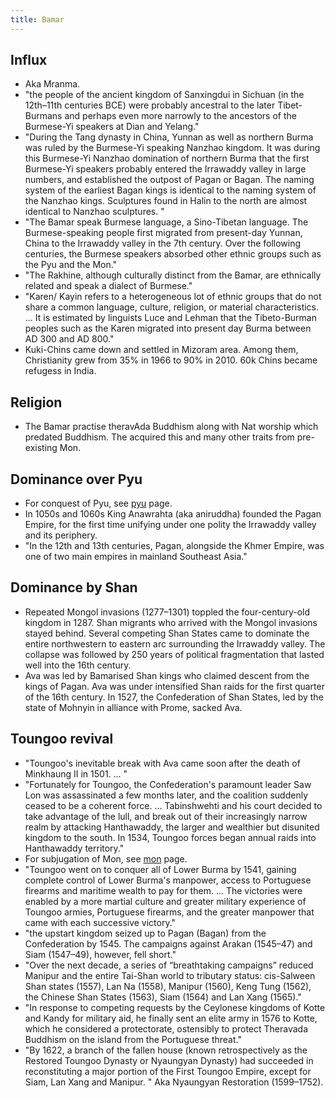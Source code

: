 ```yaml
---
title: Bamar
---
```


## Influx
- Aka Mranma.
- "the people of the ancient kingdom of Sanxingdui in Sichuan (in the 12th–11th centuries BCE) were probably ancestral to the later Tibet-Burmans and perhaps even more narrowly to the ancestors of the Burmese-Yi speakers at Dian and Yelang."
- "During the Tang dynasty in China, Yunnan as well as northern Burma was ruled by the Burmese-Yi speaking Nanzhao kingdom. It was during this Burmese-Yi Nanzhao domination of northern Burma that the first Burmese-Yi speakers probably entered the Irrawaddy valley in large numbers, and established the outpost of Pagan or Bagan. The naming system of the earliest Bagan kings is identical to the naming system of the Nanzhao kings. Sculptures found in Halin to the north are almost identical to Nanzhao sculptures. "
- "The Bamar speak Burmese language, a Sino-Tibetan language. The Burmese-speaking people first migrated from present-day Yunnan, China to the Irrawaddy valley in the 7th century. Over the following centuries, the Burmese speakers absorbed other ethnic groups such as the Pyu and the Mon."
- "The Rakhine, although culturally distinct from the Bamar, are ethnically related and speak a dialect of Burmese."
- "Karen/ Kayin refers to a heterogeneous lot of ethnic groups that do not share a common language, culture, religion, or material characteristics. ... It is estimated by linguists Luce and Lehman that the Tibeto-Burman peoples such as the Karen migrated into present day Burma between AD 300 and AD 800."
- Kuki-Chins came down and settled in Mizoram area. Among them, Christianity grew from 35% in 1966 to 90% in 2010. 60k Chins became refugess in India.

## Religion
- The Bamar practise theravAda Buddhism along with Nat worship which predated Buddhism. The acquired this and many other traits from pre-existing Mon. 

## Dominance over Pyu
- For conquest of Pyu, see [pyu](../pyu/) page.
- In 1050s and 1060s King Anawrahta (aka aniruddha) founded the Pagan Empire, for the first time unifying under one polity the Irrawaddy valley and its periphery.
- "In the 12th and 13th centuries, Pagan, alongside the Khmer Empire, was one of two main empires in mainland Southeast Asia."

## Dominance by Shan
- Repeated Mongol invasions (1277–1301) toppled the four-century-old kingdom in 1287. Shan migrants who arrived with the Mongol invasions stayed behind. Several competing Shan States came to dominate the entire northwestern to eastern arc surrounding the Irrawaddy valley. The collapse was followed by 250 years of political fragmentation that lasted well into the 16th century. 
- Ava was led by Bamarised Shan kings who claimed descent from the kings of Pagan. Ava was under intensified Shan raids for the first quarter of the 16th century. In 1527, the Confederation of Shan States, led by the state of Mohnyin in alliance with Prome, sacked Ava.

## Toungoo revival
- "Toungoo's inevitable break with Ava came soon after the death of Minkhaung II in 1501. ... "
- "Fortunately for Toungoo, the Confederation's paramount leader Saw Lon was assassinated a few months later, and the coalition suddenly ceased to be a coherent force. ... Tabinshwehti and his court decided to take advantage of the lull, and break out of their increasingly narrow realm by attacking Hanthawaddy, the larger and wealthier but disunited kingdom to the south. In 1534, Toungoo forces began annual raids into Hanthawaddy territory."
- For subjugation of Mon, see [mon](../mon-khmer/mon/) page.
- "Toungoo went on to conquer all of Lower Burma by 1541, gaining complete control of Lower Burma's manpower, access to Portuguese firearms and maritime wealth to pay for them. ... The victories were enabled by a more martial culture and greater military experience of Toungoo armies, Portuguese firearms, and the greater manpower that came with each successive victory."
- "the upstart kingdom seized up to Pagan (Bagan) from the Confederation by 1545. The campaigns against Arakan (1545–47) and Siam (1547–49), however, fell short."
- "Over the next decade, a series of “breathtaking campaigns” reduced Manipur and the entire Tai-Shan world to tributary status: cis-Salween Shan states (1557), Lan Na (1558), Manipur (1560), Keng Tung (1562), the Chinese Shan States (1563), Siam (1564) and Lan Xang (1565)."
- "In response to competing requests by the Ceylonese kingdoms of Kotte and Kandy for military aid, he finally sent an elite army in 1576 to Kotte, which he considered a protectorate, ostensibly to protect Theravada Buddhism on the island from the Portuguese threat."
- "By 1622, a branch of the fallen house (known retrospectively as the Restored Toungoo Dynasty or Nyaungyan Dynasty) had succeeded in reconstituting a major portion of the First Toungoo Empire, except for Siam, Lan Xang and Manipur. " Aka Nyaungyan Restoration (1599–1752).